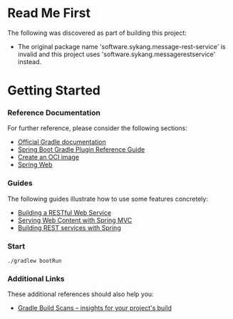# Read Me First

The following was discovered as part of building this project:

- The original package name 'software.sykang.message-rest-service' is invalid and this project uses 'software.sykang.messagerestservice' instead.

# Getting Started

### Reference Documentation

For further reference, please consider the following sections:

- [Official Gradle documentation](https://docs.gradle.org)
- [Spring Boot Gradle Plugin Reference Guide](https://docs.spring.io/spring-boot/docs/3.0.4/gradle-plugin/reference/html/)
- [Create an OCI image](https://docs.spring.io/spring-boot/docs/3.0.4/gradle-plugin/reference/html/#build-image)
- [Spring Web](https://docs.spring.io/spring-boot/docs/3.0.4/reference/htmlsingle/#web)

### Guides

The following guides illustrate how to use some features concretely:

- [Building a RESTful Web Service](https://spring.io/guides/gs/rest-service/)
- [Serving Web Content with Spring MVC](https://spring.io/guides/gs/serving-web-content/)
- [Building REST services with Spring](https://spring.io/guides/tutorials/rest/)

### Start

```bash=
./gradlew bootRun
```

### Additional Links

These additional references should also help you:

- [Gradle Build Scans – insights for your project's build](https://scans.gradle.com#gradle)
